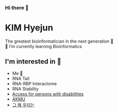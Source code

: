 ### Hi there 👋
# KIM Hyejun
The greatest bioinformatician in the next generation 🐣   
🌱 I’m currently learning Bioinformatics

## I'm interested in :microscope:
+ Me :raising_hand:
+ RNA Tail
+ RNA-RBP Interactome
+ RNA Stability
+ [Access for persons with disabilities](https://en.unesco.org/themes/access-persons-disabilities)
+ [AKMU](https://www.youtube.com/watch?v=gMXXVS6Hil4)
+ [그 해 우리는](https://programs.sbs.co.kr/drama/ourbelovedsummer/main)


<!--
**hyejun18/hyejun18** is a ✨ _special_ ✨ repository because its `README.md` (this file) appears on your GitHub profile.

Here are some ideas to get you started:

- 🔭 I’m currently working on ...
- 🌱 I’m currently learning ...
- 👯 I’m looking to collaborate on ...
- 🤔 I’m looking for help with ...
- 💬 Ask me about ...
- 📫 How to reach me: ...
- 😄 Pronouns: ...
- ⚡ Fun fact: ...
-->
